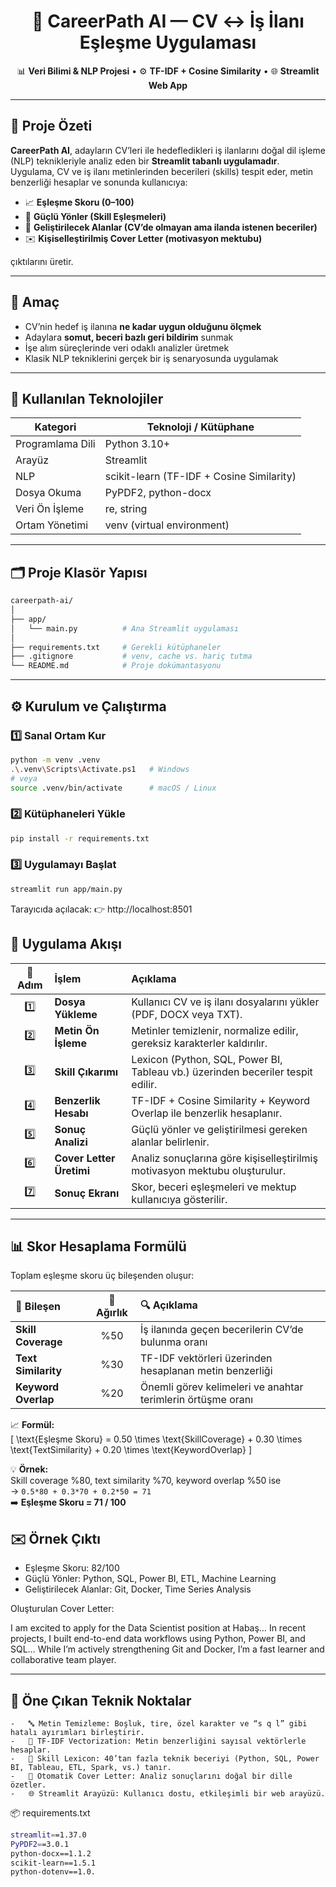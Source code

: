 <h1 align="center">💼 CareerPath AI — CV ↔️ İş İlanı Eşleşme Uygulaması</h1>

<p align="center">
📊 <b>Veri Bilimi & NLP Projesi</b> • ⚙️ <b>TF-IDF + Cosine Similarity</b> • 🌐 <b>Streamlit Web App</b>
</p>

---

## 🚀 Proje Özeti

**CareerPath AI**, adayların CV’leri ile hedefledikleri iş ilanlarını doğal dil işleme (NLP) teknikleriyle analiz eden bir **Streamlit tabanlı uygulamadır**.  
Uygulama, CV ve iş ilanı metinlerinden becerileri (skills) tespit eder, metin benzerliği hesaplar ve sonunda kullanıcıya:

- 📈 **Eşleşme Skoru (0–100)**  
- 💪 **Güçlü Yönler (Skill Eşleşmeleri)**  
- 🧩 **Geliştirilecek Alanlar (CV’de olmayan ama ilanda istenen beceriler)**  
- ✉️ **Kişiselleştirilmiş Cover Letter (motivasyon mektubu)**  

çıktılarını üretir.

---

## 🎯 Amaç

- CV’nin hedef iş ilanına **ne kadar uygun olduğunu ölçmek**
- Adaylara **somut, beceri bazlı geri bildirim** sunmak
- İşe alım süreçlerinde veri odaklı analizler üretmek
- Klasik NLP tekniklerini gerçek bir iş senaryosunda uygulamak

---

## 🧠 Kullanılan Teknolojiler

| Kategori | Teknoloji / Kütüphane |
|-----------|----------------------|
| Programlama Dili | Python 3.10+ |
| Arayüz | Streamlit |
| NLP | scikit-learn (TF-IDF + Cosine Similarity) |
| Dosya Okuma | PyPDF2, python-docx |
| Veri Ön İşleme | re, string |
| Ortam Yönetimi | venv (virtual environment) |

---

## 🗂️ Proje Klasör Yapısı
```bash
careerpath-ai/
│
├── app/
│   └── main.py          # Ana Streamlit uygulaması
│
├── requirements.txt     # Gerekli kütüphaneler
├── .gitignore           # venv, cache vs. hariç tutma
└── README.md            # Proje dokümantasyonu
```
---

## ⚙️ Kurulum ve Çalıştırma

### 1️⃣ Sanal Ortam Kur
```bash
python -m venv .venv
.\.venv\Scripts\Activate.ps1   # Windows
# veya
source .venv/bin/activate      # macOS / Linux
```
### 2️⃣ Kütüphaneleri Yükle
```bash
pip install -r requirements.txt
```
### 3️⃣ Uygulamayı Başlat
```bash
streamlit run app/main.py
```
Tarayıcıda açılacak: 👉 http://localhost:8501

## 🧩 Uygulama Akışı

| 🔢 Adım | İşlem | Açıklama |
|:-------:|:------|:----------|
| 1️⃣ | **Dosya Yükleme** | Kullanıcı CV ve iş ilanı dosyalarını yükler (PDF, DOCX veya TXT). |
| 2️⃣ | **Metin Ön İşleme** | Metinler temizlenir, normalize edilir, gereksiz karakterler kaldırılır. |
| 3️⃣ | **Skill Çıkarımı** | Lexicon (Python, SQL, Power BI, Tableau vb.) üzerinden beceriler tespit edilir. |
| 4️⃣ | **Benzerlik Hesabı** | TF-IDF + Cosine Similarity + Keyword Overlap ile benzerlik hesaplanır. |
| 5️⃣ | **Sonuç Analizi** | Güçlü yönler ve geliştirilmesi gereken alanlar belirlenir. |
| 6️⃣ | **Cover Letter Üretimi** | Analiz sonuçlarına göre kişiselleştirilmiş motivasyon mektubu oluşturulur. |
| 7️⃣ | **Sonuç Ekranı** | Skor, beceri eşleşmeleri ve mektup kullanıcıya gösterilir. |

---

## 📊 Skor Hesaplama Formülü

Toplam eşleşme skoru üç bileşenden oluşur:  

| 🔹 Bileşen | 🔸 Ağırlık | 🔍 Açıklama |
|:-----------|:----------:|:------------|
| **Skill Coverage** | %50 | İş ilanında geçen becerilerin CV’de bulunma oranı |
| **Text Similarity** | %30 | TF-IDF vektörleri üzerinden hesaplanan metin benzerliği |
| **Keyword Overlap** | %20 | Önemli görev kelimeleri ve anahtar terimlerin örtüşme oranı |

📈 **Formül:**  
\[
\text{Eşleşme Skoru} = 0.50 \times \text{SkillCoverage} + 0.30 \times \text{TextSimilarity} + 0.20 \times \text{KeywordOverlap}
\]

💡 **Örnek:**  
Skill coverage %80, text similarity %70, keyword overlap %50 ise  
→ `0.5*80 + 0.3*70 + 0.2*50 = 71`  
➡️ **Eşleşme Skoru = 71 / 100**

## ✉️ Örnek Çıktı
  - Eşleşme Skoru: 82/100
  - Güçlü Yönler: Python, SQL, Power BI, ETL, Machine Learning
  - Geliştirilecek Alanlar: Git, Docker, Time Series Analysis

Oluşturulan Cover Letter:

I am excited to apply for the Data Scientist position at Habaş…
In recent projects, I built end-to-end data workflows using Python, Power BI, and SQL…
While I’m actively strengthening Git and Docker, I’m a fast learner and collaborative team player.

---

## 🧩 Öne Çıkan Teknik Noktalar
	-	🔤 Metin Temizleme: Boşluk, tire, özel karakter ve “s q l” gibi hatalı ayırımları birleştirir.
	-	🧮 TF-IDF Vectorization: Metin benzerliğini sayısal vektörlerle hesaplar.
	-	🧠 Skill Lexicon: 40’tan fazla teknik beceriyi (Python, SQL, Power BI, Tableau, ETL, Spark, vs.) tanır.
	-	📑 Otomatik Cover Letter: Analiz sonuçlarını doğal bir dille özetler.
	-	🌐 Streamlit Arayüzü: Kullanıcı dostu, etkileşimli bir web arayüzü.

📦 requirements.txt
```bash
streamlit==1.37.0
PyPDF2==3.0.1
python-docx==1.1.2
scikit-learn==1.5.1
python-dotenv==1.0.
```
